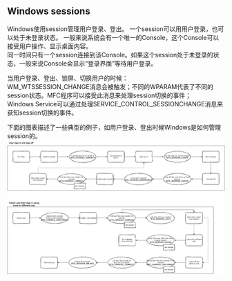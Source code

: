
## Windows sessions

Windows使用session管理用户登录、登出。
一个session可以用用户登录，也可以处于未登录状态。
一般来说系统会有一个唯一的Console，这个Console可以接受用户操作、显示桌面内容。  
同一时间只有一个session连接到该Console。如果这个session处于未登录的状态，一般来说Console会显示“登录界面”等待用户登录。

当用户登录、登出、锁屏、切换用户的时候：  
WM_WTSSESSION_CHANGE消息会被触发；不同的WPARAM代表了不同的session状态。MFC程序可以接受此消息来处理session切换的事件；  
Windows Service可以通过处理SERVICE_CONTROL_SESSIONCHANGE消息来获知session切换的事件。

下面的图表描述了一些典型的例子，如用户登录、登出时候Windows是如何管理session的。  
![windows_session](session_change.png)  
